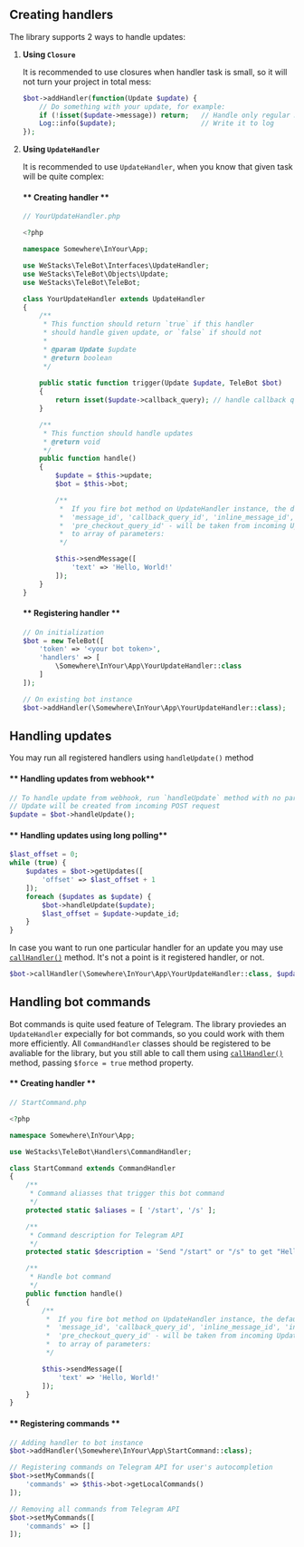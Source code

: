## Creating handlers

The library supports 2 ways to handle updates:

1. **Using `Closure`**

    It is recommended to use closures when handler task is small, so it will not turn your project in total mess:

    ```php
    $bot->addHandler(function(Update $update) {
        // Do something with your update, for example:
        if (!isset($update->message)) return;   // Handle only regular messages
        Log::info($update);                     // Write it to log
    });
    ```

2. **Using `UpdateHandler`**

    It is recommended to use `UpdateHandler`, when you know that given task will be quite complex:

    <!-- tabs:start -->

    #### ** Creating handler **

    ```php
    // YourUpdateHandler.php

    <?php

    namespace Somewhere\InYour\App;

    use WeStacks\TeleBot\Interfaces\UpdateHandler;
    use WeStacks\TeleBot\Objects\Update;
    use WeStacks\TeleBot\TeleBot;

    class YourUpdateHandler extends UpdateHandler
    {
        /**
         * This function should return `true` if this handler
         * should handle given update, or `false` if should not
         * 
         * @param Update $update
         * @return boolean
         */
        
        public static function trigger(Update $update, TeleBot $bot)
        {
            return isset($update->callback_query); // handle callback queries (example)
        }

        /**
         * This function should handle updates
         * @return void
         */
        public function handle()
        {
            $update = $this->update;
            $bot = $this->bot;

            /**
             *  If you fire bot method on UpdateHandler instance, the default values for parameters: 'chat_id', 'user_id',
             *  'message_id', 'callback_query_id', 'inline_message_id', 'inline_query_id', 'shipping_query_id',
             *  'pre_checkout_query_id' - will be taken from incoming Update object. You still may override them pathing them
             *  to array of parameters:
             */

            $this->sendMessage([
                'text' => 'Hello, World!'
            ]);
        }
    }
    ```

    #### ** Registering handler **

    ```php
    // On initialization
    $bot = new TeleBot([
        'token' => '<your bot token>',
        'handlers' => [
            \Somewhere\InYour\App\YourUpdateHandler::class
        ]
    ]);

    // On existing bot instance
    $bot->addHandler(\Somewhere\InYour\App\YourUpdateHandler::class);
    ```

    <!-- tabs:end -->

## Handling updates

You may run all registered handlers using `handleUpdate()` method

<!-- tabs:start -->

#### ** Handling updates from webhook**

```php
// To handle update from webhook, run `handleUpdate` method with no parameters
// Update will be created from incoming POST request
$update = $bot->handleUpdate();
```

#### ** Handling updates using long polling**

```php
$last_offset = 0;
while (true) {
    $updates = $bot->getUpdates([
        'offset' => $last_offset + 1
    ]);
    foreach ($updates as $update) {
        $bot->handleUpdate($update);
        $last_offset = $update->update_id;
    }
}
```

<!-- tabs:end -->

In case you want to run one particular handler for an update you may use [`callHandler()`](methods.md#telebot-methods) method. It's not a point is it registered handler, or not.

```php
$bot->callHandler(\Somewhere\InYour\App\YourUpdateHandler::class, $update);
```

## Handling bot commands

Bot commands is quite used feature of Telegram. The library proviedes an `UpdateHandler` expecially for bot commands, so you could work with them more efficiently. All `CommandHandler` classes should be registered to be avaliable for the library, but you still able to call them using [`callHandler()`](methods.md#telebot-methods) method, passing `$force = true` method property.

<!-- tabs:start -->

#### ** Creating handler **

```php
// StartCommand.php

<?php

namespace Somewhere\InYour\App;

use WeStacks\TeleBot\Handlers\CommandHandler;

class StartCommand extends CommandHandler
{
    /**
     * Command aliasses that trigger this bot command
     */
    protected static $aliases = [ '/start', '/s' ];

    /**
     * Command description for Telegram API
     */
    protected static $description = 'Send "/start" or "/s" to get "Hello, World!"';

    /**
     * Handle bot command
     */
    public function handle()
    {
        /**
         *  If you fire bot method on UpdateHandler instance, the default values for parameters: 'chat_id', 'user_id',
         *  'message_id', 'callback_query_id', 'inline_message_id', 'inline_query_id', 'shipping_query_id',
         *  'pre_checkout_query_id' - will be taken from incoming Update object. You still may override them pathing them
         *  to array of parameters:
         */

        $this->sendMessage([
            'text' => 'Hello, World!'
        ]);
    }
}
```

#### ** Registering commands **

```php
// Adding handler to bot instance
$bot->addHandler(\Somewhere\InYour\App\StartCommand::class);

// Registering commands on Telegram API for user's autocompletion
$bot->setMyCommands([
    'commands' => $this->bot->getLocalCommands()
]);

// Removing all commands from Telegram API
$bot->setMyCommands([
    'commands' => []
]);
```

<!-- tabs:end -->